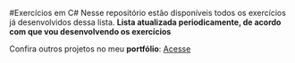 #Exercícios em C#
Nesse repositório estão disponíveis todos os exercícios já desenvolvidos dessa lista.
**Lista atualizada periodicamente, de acordo com que vou desenvolvendo os exercícios**

Confira outros projetos no meu **portfólio**: <a target="_blank" href="https://kauachaves-portfolio.netlify.app/">Acesse</a>
